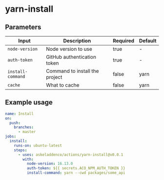 # yarn-install

## Parameters

| **Input**         | **Description**                | **Required** | **Default** |
|-------------------|--------------------------------|--------------|-------------|
| `node-version`    | Node version to use            | true         | -           |
| `auth-token`      | GitHub authentication token    | true         | -           |
| `install-command` | Command to install the project | false        | yarn        |
| `cache`           | What to cache                  | false        | yarn        |

## Example usage

```yaml
name: Install 
on:
  push:
    branches:
      - master
jobs:
  install:
    runs-on: ubuntu-latest
    steps:
      - uses: askeladdenco/actions/yarn-install@v0.0.1
        with:
          node-version: 16.13.0
          auth-token: ${{ secrets.ACO_NPM_AUTH_TOKEN }}
          install-command: yarn --cwd packages/some_api
```
